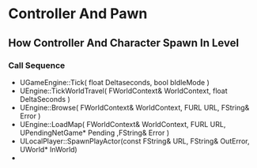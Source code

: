 # **Controller And Pawn**

## **How Controller And Character Spawn In Level**

### **Call Sequence**

- UGameEngine::Tick( float Deltaseconds, bool bIdleMode )
- UEngine::TickWorldTravel( FWorldContext& WorldContext, float DeltaSeconds )
- UEngine::Browse( FWorldContext& WorldContext, FURL URL, FString& Error )
- UEngine::LoadMap(  FWorldContext& WorldContext, FURL URL, UPendingNetGame* Pending ,FString& Error )
- ULocalPlayer::SpawnPlayActor(const FString& URL, FString& OutError, UWorld* InWorld)
- 
